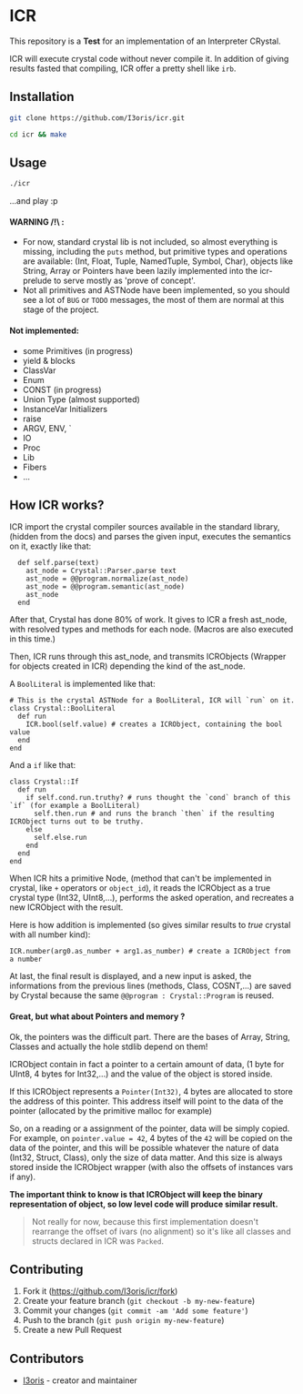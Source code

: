 # ICR

This repository is a **Test** for an implementation of an Interpreter CRystal.

ICR will execute crystal code without never compile it. In addition of giving results fasted that compiling, ICR offer a pretty shell like `irb`.

## Installation

```sh
git clone https://github.com/I3oris/icr.git

cd icr && make
```

## Usage

```sh
./icr
```
...and play :p

#### WARNING /!\\ :

* For now, standard crystal lib is not included, so almost everything is missing, including the `puts` method, but primitive types and operations are available: (Int, Float, Tuple, NamedTuple, Symbol, Char), objects like String, Array or Pointers have been lazily implemented into the icr-prelude to serve mostly as 'prove of concept'.
* Not all primitives and ASTNode have been implemented, so you should see a lot of `BUG` or `TODO` messages, the most of them are normal at this stage of the project.

#### Not implemented:
* some Primitives (in progress)
* yield & blocks
* ClassVar
* Enum
* CONST (in progress)
* Union Type (almost supported)
* InstanceVar Initializers
* raise
* ARGV, ENV, \`
* IO
* Proc
* Lib
* Fibers
* ...

## How ICR works?

ICR import the crystal compiler sources available in the standard library, (hidden from the docs)
and parses the given input, executes the semantics on it, exactly like that:
```crystal
  def self.parse(text)
    ast_node = Crystal::Parser.parse text
    ast_node = @@program.normalize(ast_node)
    ast_node = @@program.semantic(ast_node)
    ast_node
  end
```
After that, Crystal has done 80% of work. It gives to ICR a fresh ast\_node, with resolved types and methods for each node. (Macros are also executed in this time.)

Then, ICR runs through this ast\_node, and transmits ICRObjects (Wrapper for objects created in ICR) depending the kind of the ast\_node.

A `BoolLiteral` is implemented like that:
```crystal
# This is the crystal ASTNode for a BoolLiteral, ICR will `run` on it.
class Crystal::BoolLiteral
  def run
    ICR.bool(self.value) # creates a ICRObject, containing the bool value
  end
end
```

And a `if` like that:
```crystal
class Crystal::If
  def run
    if self.cond.run.truthy? # runs thought the `cond` branch of this `if` (for example a BoolLiteral)
      self.then.run # and runs the branch `then` if the resulting ICRObject turns out to be truthy.
    else
      self.else.run
    end
  end
end
```

When ICR hits a primitive Node, (method that can't be implemented in crystal, like `+` operators or `object_id`), it reads the ICRObject as a true crystal type (Int32, UInt8,...), performs the asked operation, and recreates a new ICRObject with the result.

Here is how addition is implemented (so gives similar results to *true* crystal with all number kind):
```crystal
ICR.number(arg0.as_number + arg1.as_number) # create a ICRObject from a number
```

At last, the final result is displayed, and a new input is asked, the informations from the previous lines (methods, Class, COSNT,...) are saved by Crystal because the same `@@program : Crystal::Program` is reused.

#### Great, but what about Pointers and memory ?

Ok, the pointers was the difficult part. There are the bases of Array, String, Classes and actually the hole stdlib depend on them!

ICRObject contain in fact a pointer to a certain amount of data, (1 byte for UInt8, 4 bytes for Int32,...) and the value of the object is stored inside.

If this ICRObject represents a `Pointer(Int32)`, 4 bytes are allocated to store the address of this pointer. This address itself will point to the data of the pointer (allocated by the primitive malloc for example)

So, on a reading or a assignment of the pointer, data will be simply copied.
For example, on `pointer.value = 42`, 4 bytes of the `42` will be copied on the data of the pointer, and this will be possible whatever the nature of data (Int32, Struct, Class), only the size of data matter. And this size is always stored inside the ICRObject wrapper (with also the offsets of instances vars if any).

**The important think to know is that ICRObject will keep the binary representation of object, so low level code will produce similar result.**

> Not really for now, because this first implementation doesn't rearrange the offset of ivars (no alignment) so it's like all classes and structs declared in ICR was `Packed`.

## Contributing

1. Fork it (<https://github.com/I3oris/icr/fork>)
2. Create your feature branch (`git checkout -b my-new-feature`)
3. Commit your changes (`git commit -am 'Add some feature'`)
4. Push to the branch (`git push origin my-new-feature`)
5. Create a new Pull Request

## Contributors

- [I3oris](https://github.com/I3oris) - creator and maintainer
